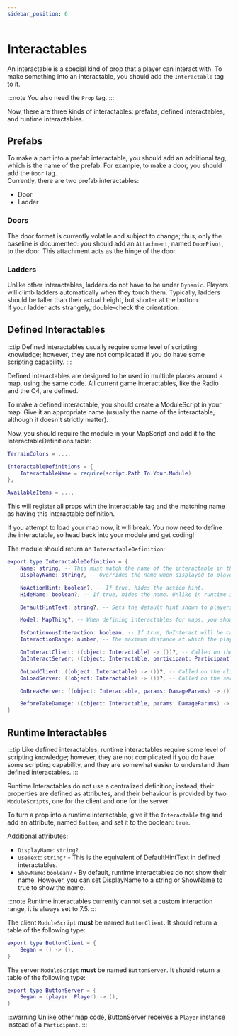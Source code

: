 ```yaml
---
sidebar_position: 6
---
```


# Interactables

An interactable is a special kind of prop that a player can interact with. To make something into an interactable, you should add the `Interactable` tag to it.

:::note
You also need the `Prop` tag.
:::

Now, there are three kinds of interactables: prefabs, defined interactables, and runtime interactables.

## Prefabs

To make a part into a prefab interactable, you should add an additional tag, which is the name of the prefab. For example, to make a door, you should add the `Door` tag.<br/>
Currently, there are two prefab interactables:
- Door
- Ladder

### Doors

The door format is currently volatile and subject to change; thus, only the baseline is documented: you should add an `Attachment`, named `DoorPivot`, to the door. This attachment acts as the hinge of the door.

### Ladders

Unlike other interactables, ladders do not have to be under `Dynamic`. Players will climb ladders automatically when they touch them. Typically, ladders should be taller than their actual height, but shorter at the bottom.<br/>
If your ladder acts strangely, double-check the orientation.

## Defined Interactables

:::tip
Defined interactables usually require some level of scripting knowledge; however, they are not complicated if you do have some scripting capability.
:::

Defined interactables are designed to be used in multiple places around a map, using the same code. All current game interactables, like the Radio and the C4, are defined.

To make a defined interactable, you should create a ModuleScript in your map. Give it an appropriate name (usually the name of the interactable, although it doesn't strictly matter).

Now, you should require the module in your MapScript and add it to the InteractableDefinitions table:
```lua
TerrainColors = ...,

InteractableDefinitions = {
	InteractableName = require(script.Path.To.Your.Module)
},

AvailableItems = ...,
```
This will register all props with the Interactable tag and the matching name as having this interactable definition.

If you attempt to load your map now, it will break. You now need to define the interactable, so head back into your module and get coding!

The module should return an `InteractableDefinition`:
```lua
export type InteractableDefinition = {
    Name: string, -- This must match the name of the interactable in the map.
    DisplayName: string?, -- Overrides the name when displayed to players.

    NoActionHint: boolean?, -- If true, hides the action hint.
    HideName: boolean?, -- If true, hides the name. Unlike in runtime interactables, this property is not overriden by DisplayName.

    DefaultHintText: string?, -- Sets the default hint shown to players.

    Model: MapThing?, -- When defining interactables for maps, you should leave this `nil`.

    IsContinuousInteraction: boolean, -- If true, OnInteract will be called repeatedly until the player releases the interaction key or moves out of range.
    InteractionRange: number, -- The maximum distance at which the player can interact with the interactable.

    OnInteractClient: ((object: Interactable) -> ())?, -- Called on the client when the player interacts with the interactable.
    OnInteractServer: ((object: Interactable, participant: Participant) -> ())?, -- Called on the server when the participant interacts with the interactable.

    OnLoadClient: ((object: Interactable) -> ())?, -- Called on the client when the interactable is first loaded in the map.
    OnLoadServer: ((object: Interactable) -> ())?, -- Called on the server when the interactable is first loaded in the map.

    OnBreakServer: ((object: Interactable, params: DamageParams) -> ())?, -- Called on the server when the interactable is destroyed.

    BeforeTakeDamage: ((object: Interactable, params: DamageParams) -> boolean)?, -- Called on the server before the interactable takes damage. If this returns false, the damage will not be applied.
}
```

## Runtime Interactables

:::tip
Like defined interactables, runtime interactables require some level of scripting knowledge; however, they are not complicated if you do have some scripting capability, and they are somewhat easier to understand than defined interactables.
:::

Runtime Interactables do not use a centralized definition; instead, their properties are defined as attributes, and their behaviour is provided by two `ModuleScripts`, one for the client and one for the server.

To turn a prop into a runtime interactable, give it the `Interactable` tag and add an attribute, named `Button`, and set it to the boolean: `true`.

Additional attributes:
- `DisplayName`: `string?`
- `UseText`: `string?` - This is the equivalent of DefaultHintText in defined interactables.
- `ShowName`: `boolean?` - By default, runtime interactables do not show their name. However, you can set DisplayName to a string or ShowName to true to show the name.

:::note
Runtime interactables currently cannot set a custom interaction range, it is always set to 7.5.
:::

The client `ModuleScript` **must** be named `ButtonClient`. It should return a table of the following type:
```lua
export type ButtonClient = {
	Began = () -> (),
}
```

The server `ModuleScript` **must** be named `ButtonServer`. It should return a table of the following type:
```lua
export type ButtonServer = {
	Began = (player: Player) -> (),
}
```

:::warning
Unlike other map code, ButtonServer receives a `Player` instance instead of a `Participant`.
:::
